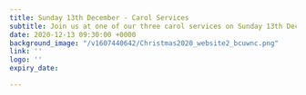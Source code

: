 ```yaml
---
title: Sunday 13th December - Carol Services
subtitle: Join us at one of our three carol services on Sunday 13th December 2020!
date: 2020-12-13 09:30:00 +0000
background_image: "/v1607440642/Christmas2020_website2_bcuwnc.png"
link: ''
logo: ''
expiry_date: 

---
```


